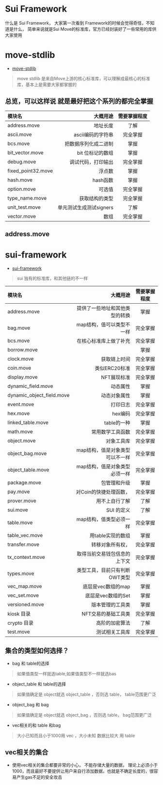 # Sui Framework
什么是 Sui Framework， 大家第一次看到 Framework的时候会觉得奇怪，不知道是什么，
简单来说就是Sui Move的标准库，官方已经封装好了一些常用的库供大家使用

# move-stdlib
-  [move-stdlib](https://github.com/MystenLabs/sui/tree/main/crates/sui-framework/packages/move-stdlib)

> move stdlib 是来自Move上游的核心标准库，可以理解成最核心的标准库，基本上是需要大家都掌握的


## 总览，可以这样说 就是最好把这个系列的都完全掌握
| 模块名          |            大概用途 | 需要掌握程度 |
|:-------------|----------------:|:------:|
| address.move |            地址长度 |   了解   |
| ascii.move   |     ascii编码的字符串 |  完全掌握  |
| bcs.move     |      把数据序列化成二进制 |   掌握   |
| bit_vector.move   |      bit 位标记的数组 |   掌握   |
| debug.move |       调试代码，打印输出 |  完全掌握  |
| fixed_point32.move   |             浮点数 |   掌握   |
| hash.move |          hash函数 |   掌握   |
| option.move   |             可选值 |  完全掌握  |
| type_name.move     |         获取结构的类型 |  完全掌握  |
| unit_test.move   | 单元测试生成测试signers |   了解   |
| vector.move |              数组 |  完全掌握  |

## address.move


# sui-framework
- [sui-framework](https://github.com/MystenLabs/sui/tree/main/crates/sui-framework/packages/sui-framework)
> sui 独有的标准库，和其他链的不一样


| 模块名                       |              大概用途 | 需要掌握程度 |
|:--------------------------|------------------:|:------:|
| address.move              |   提供了一些地址和其他类型的转换 |   掌握   |
| bag.move                  |    map结构，值可以类型不一样 |  完全掌握  |
| bcs.move                  |       在核心标准库上做了补充 |  完全掌握  |
| borrow.move               |                   |   掌握   |
| clock.move                |            获取链上时间 |  完全掌握  |
| coin.move                 |         类似ERC20标准 |  完全掌握  |
| display.move              |           NFT展现标准 |  完全掌握  |
| dynamic_field.move        |              动态属性 |   掌握   |
| dynamic_object_field.move |            动态对象属性 |   掌握   |
| event.move                |              打印日志 |  完全掌握  |
| hex.move                  |             hex编码 |  完全掌握  |
| linked_table.move         |          table的一种 |   掌握   |
| math.move                 |          常用数学工具函数 |  完全掌握  |
| object.move               |             对象工具库 |  完全掌握  |
| object_bag.move           | map结构，值是对象类型可以不一样 |  完全掌握  |
| object_table.move         |  map结构，值是对象类型必须一样 |  完全掌握  |
| package.move              |            包管理和升级 |   掌握   |
| pay.move                  |     对Coin的快捷处理函数， |  完全掌握  |
| prover.move               |           用不上自行了解 |   了解   |
| sui.move                  |           SUI 的定义 |   了解   |
| table.move                |     map结构，值类型必须一样 |  完全掌握  |
| table_vec.move            |       用table实现的数组 |   掌握   |
| transfer.move             |          转移对象所有权， |  完全掌握  |
| tx_context.move           |    取得当前交易钱包信息的上下文 |  完全掌握  |
| types.move                |  类型工具，目前只有判断OWT类型 |  完全掌握  |
| vec_map.move              |      底层是vec数组的map |   掌握   |
| vec_set.move              |      底层是vec数组的Set |   掌握   |
| versioned.move            |          版本管理的工具类 |   掌握   |
| kiosk 目录                  |       NFT交易的基础工具类 |  完全掌握  |
| crypto 目录                 |           高阶的加密算法 |   了解   |
| test.move                 |           测试相关工具库 |  完全掌握  |


## 集合的类型如何选择？
- bag 和 table的选择
> 如果值类型一样就选table,如果值类型不一样就选bas

- object_table  和 table的选择
> 如果值确定是 object就选 object_table ，否则选 table，  table范围更广泛

- object_bag  和 bag
> 如果值确定是 object就选 object_bag ，否则选 table，  bag范围更广泛

- vec相关的和 table 和bag
> 大小已知而且小于1000用 vec ，大小未知 数据比较大 用 table


## vec相关的集合
- 使用vec相关的集合都要非常的小心，
不能存储大量的数据， 理论上必须小于1000，而且最好不要提供让用户来自行添加数据，也就是不确定长度的，很容易产生gas不足的安全攻击